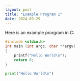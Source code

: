 ```yaml
---
layout: post
title: "Example Program 1"
date: 2024-09-29
---
```


Here is an example prorgram in C:

```C
#include <stdio.h>
int main (int argc, char **argv)
{
    printf("Hello World\n");
    return 0;
}
```


```python
print("Hello World\n")
```



